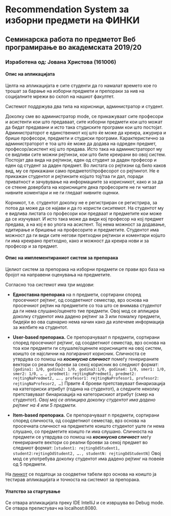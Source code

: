 
# Recommendation System за изборни предмети на ФИНКИ

## Семинарска работа по предметот Веб програмирање во академската 2019/20

### Изработена од: Јована Христова (161006)

#### Опис на апликацијата

Целта на апликацијата е сите студенти да го намалат времето кое го трошат за барање на изборни предмети и препораки за нив на социјалните мрежи во склоп на нашиот факултет.

Системот поддржува два типа на корисници, администратор и студент.

Доколку сме во администратор mode, се прикажуваат сите професори и асистенти кои што предаваат, сите изборни предмети кои што можат да бидат предавани и исто така студиските програми кои што постојат. Администраторот е единствениот кој што ќе може да креира, ажурира и брише професори, предмети и студиски програми. Карактеристично за администраторот е тоа што ќе може да додава на одреден предмет, професор/асистент кој што предава. Исто така на администраторот му се видливи сите можни рејтинзи, кои што биле креирани во овој систем. Постојат два вида на рејтинзи, еден од студент за даден професор и еден од студент за даден предмет. Во листата со рејтизни од било каков вид, му се прикажани само предметот/професорот со рејтингот. Не е прикажан студентот и рејтинзите којшто тој/таа ги дал, поради приватност и зачувување на информациите за корисникот, како и за да се стекне довербата на корисниците дека професорите не ги читаат нивните коментари и не ги гледаат нивните оценки.

Корникот, т.е. студентот доколку не е регистриран се регистрира, за потоа да може да се најави и да го користи сиситемот. На студентот му е видлива листата со професори кои предваат и предметите кои може да се изучуваат. И исто така може да види кој професор на кој предмет предава, а на кој е во улога на асистент. Тој нема можност за додавање, едитирање и бришење на професорите и предметите. Студентот има можност да ги види сите негови претходни рејтинзи и коментари којшто ги има креирано претходно, како и можност да креира нови и за професор и за предмет.

#### Опис на имплементираниот систем за препорака
Целиот систем за препорака на изборни предмети се прави врз база на бројот на направени оценувања на предметите.

Согласно тоа системот има *три модови*:

- **Едноставна препорака** на n предмети, сортирани според просечниот рејтинг, од соодветниот семестар, врз основа на просечниот рејтин на предметите со тоа што се внимава студентот да ги нема слушано/оценето тие предмети. Овој мод се аплицира доколку студентот има дадено рејтинг за 3 или помалку предмети, бидејќи во ова сценарио нема начин како да излечеме информација за желбите на студентот.

- **User-based препорака.** Се препорачуваат n предмети, сортирани според просечниот рејтинг, од соодветниот семестар, врз основа на тоа кои предмети ги слушале/оцениле корисниците на овој систем, коишто се најслични на логираниот корисник. Сличноста се утврдува со помош на ***косинусна сличност*** помеѓу генерираните вектори со реални броеви за секој корисник во следниот формат:
`[godina1: 1/0, godina2: 1/0, godina3:1/0, godina4: 1/0, smer1: 1/0, smer2: 1/0, … , predmet1: rejtingNaPredmet1, predmet2: rejtingNaPredmet2, …., profesor1: rejtingNaProfesor1, profesor2: rejtingNaProfesor2, …]`
Првите 4 броеви претставуваат бинаризација на категориски атрибут (година на студентот), а следните неколку претставуваат бинаризација на категорискиот атрибут (смер на студентот). *Овој мој се аплицира доколку студентот има дадено рејтинг на 4 или 5 предмети.*

- **Item-based препорака.** Се препорачуваат n предмети, сортирани според сличноста, од соодветниот семестар, врз основа на просечната сличност на предметите коишто студентот уште ги нема слушано, со предметите коишто ги има слушано.
Сличноста на предмети се утврдува со помош на ***косинусна сличност*** меѓу генерираните вектори со реални броеви за секој предмет во следниот формат:
`[student1: rejtingOdStudent1, student2:rejtingOdStudent2, …., studentN: rejtingOdStudentN]`
Овој мод се употребува доколку студентот има дадено рејтинг на повеќе од 5 предмети.

На [линкот](https://drive.google.com/open?id=1QsPzTW_SToIGtkJgsnn7AEdmxdb5Im2M) се податоци за соодветни табели врз основа на коишто ја тестирав апликацијата и точноста на системот за препорака.

#### Упатство за стартување

Се отвара апликацијата преку IDE IntelliJ и се извршува во Debug mode. Се отвара прелистувач на localhost:8080.
